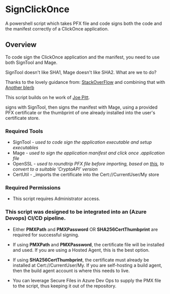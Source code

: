 # SignClickOnce
A powershell script which takes PFX file and code signs both the code and the manifest correctly of a ClickOnce application.

## Overview
To code sign the ClickOnce application and the manifest, you need to use both SignTool and Mage.

SignTool doesn't like SHA1, Mage doesn't like SHA2.  What are we to do?

Thanks to the lovely guidance from:
[StackOverFlow](https://stackoverflow.com/questions/39538466/how-to-authenticode-sign-clickonce-deployment-with-an-ev-sha2-cert-and-avoid-un)
and combining that with
[Another blerb][openSSLTip]

This script builds on he work of [Joe Pitt](https://www.joepitt.co.uk/Project/SignClickOnceApp/).

signs with SignTool, then signs the manifest with Mage, using a provided PFX certificate or the thumbprint of one already installed into the user's certificate store.

### Required Tools
* SignTool - _used to code sign the application executable and setup executables_
* Mage - _used to sign the application manifest and click once .application file_
* OpenSSL - _used to roundtrip PFX file before importing, based on [this][openSSLTip], to convert to a suitable 'CryptoAPI' version_
* CertUtil - _imports the certificate into the Cert://CurrentUser/My store

### Required Permissions
* This script requires Administrator access.

### This script was designed to be integrated into an (Azure Devops) CI/CD pipeline.

* Either **PMXPath** and **PMXPassword** OR **SHA256CertThumbprint** are required for successful signing.  
 * If using **PMXPath** and **PMXPassword**, the certificate file will be installed and used.  If you are using a Hosted Agent, this is the best option.
 * If using **SHA256CertThumbprint**, the certificate must already be installed at Cert://CurrentUser/My.  If you are self-hosting a build agent, then the build agent account is where this needs to live.
 
* You can leverage Secure Files in Azure Dev Ops to supply the PMX file to the script, thus keeping it out of the repository.

[openSSLTip]: http://maxprog.net.pl/windows/solved-visual-studio-invalid-provider-type-specified-cryptographicexception-when-trying-to-load-private-key-of-certificate/
